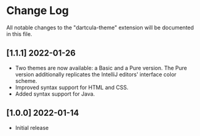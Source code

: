# Change Log

All notable changes to the "dartcula-theme" extension will be documented in this file.

## [1.1.1] 2022-01-26

- Two themes are now available: a Basic and a Pure version. The Pure version additionally replicates the IntelliJ editors' interface color scheme.
- Improved syntax support for HTML and CSS.
- Added syntax support for Java.

## [1.0.0] 2022-01-14

- Initial release
